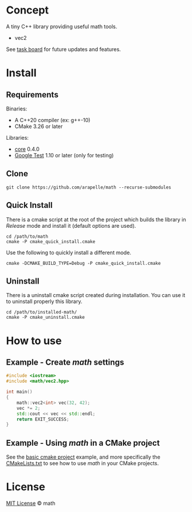 # Concept

A tiny C++ library providing useful math tools.

- vec2

See [task board](https://app.gitkraken.com/glo/board/X2MtoiQxbQAR8DlZ) for future updates and features.

# Install

## Requirements

Binaries:

- A C++20 compiler (ex: g++-10)
- CMake 3.26 or later

Libraries:

- [core](https://github.com/arapelle/core) 0.4.0
- [Google Test](https://github.com/google/googletest) 1.10 or later (only for testing)

## Clone

```
git clone https://github.com/arapelle/math --recurse-submodules
```

## Quick Install

There is a cmake script at the root of the project which builds the library in *Release* mode and install it (default options are used).

```
cd /path/to/math
cmake -P cmake_quick_install.cmake
```

Use the following to quickly install a different mode.

```
cmake -DCMAKE_BUILD_TYPE=Debug -P cmake_quick_install.cmake
```

## Uninstall

There is a uninstall cmake script created during installation. You can use it to uninstall properly this library.

```
cd /path/to/installed-math/
cmake -P cmake_uninstall.cmake
```

# How to use

## Example - Create *math* settings

```c++
#include <iostream>
#include <math/vec2.hpp>

int main()
{
    math::vec2<int> vec(32, 42);
    vec *= 2;
    std::cout << vec << std::endl;
    return EXIT_SUCCESS;
}
```

## Example - Using *math* in a CMake project

See the [basic cmake project](https://github.com/arapelle/math/tree/master/example/basic_cmake_project) example, and more specifically the [CMakeLists.txt](https://github.com/arapelle/math/tree/master/example/basic_cmake_project/CMakeLists.txt) to see how to use *math* in your CMake projects.

# License

[MIT License](https://github.com/arapelle/math/blob/master/LICENSE.md) © math
